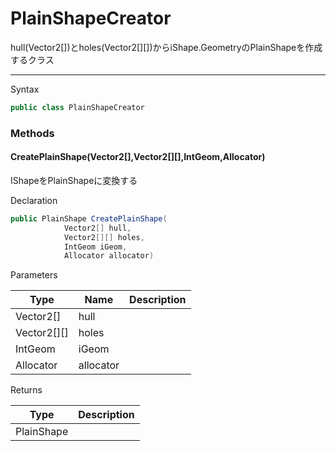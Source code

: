 # PlainShapeCreator
hull(Vector2[])とholes(Vector2[][])からiShape.GeometryのPlainShapeを作成するクラス

---
Syntax
```csharp
public class PlainShapeCreator
```

### Methods
#### CreatePlainShape(Vector2[],Vector2[][],IntGeom,Allocator)
IShapeをPlainShapeに変換する

Declaration
```csharp
public PlainShape CreatePlainShape(
            Vector2[] hull,
            Vector2[][] holes,
            IntGeom iGeom,
            Allocator allocator)
```
Parameters

| Type        | Name      | Description |
|-------------|-----------|-------------|
| Vector2[]   | hull      ||
| Vector2[][] | holes     ||
| IntGeom     | iGeom     ||
| Allocator   | allocator ||

Returns

| Type       | Description |
|------------|----------|
| PlainShape ||